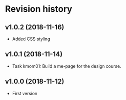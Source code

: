 Revision history
===================

v1.0.2 (2018-11-16)
-------------------

* Added CSS styling


v1.0.1 (2018-11-14)
-------------------

* Task kmom01: Build a me-page for the design course.


v1.0.0 (2018-11-12)
-------------------

* First version
